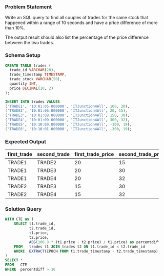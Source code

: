 ### Problem Statement

Write an SQL query to find all couples of trades for the same stock that happened within a range of 10 seconds and have a price difference of more than 10%. 

The output result should also list the percentage of the price difference between the two trades.

### Schema Setup

```sql
CREATE TABLE trades (
  trade_id VARCHAR(20),
  trade_timestamp TIMESTAMP,
  trade_stock VARCHAR(50),
  quantity INT,
  price DECIMAL(10, 2)
);

INSERT INTO trades VALUES
('TRADE1', '10:01:05.000000', 'ITJunction4All', 100, 20),
('TRADE2', '10:01:06.000000', 'ITJunction4All', 20, 15),
('TRADE3', '10:01:08.000000', 'ITJunction4All', 150, 30),
('TRADE4', '10:01:09.000000', 'ITJunction4All', 300, 32),
('TRADE5', '10:10:00.000000', 'ITJunction4All', -100, 19),
('TRADE6', '10:10:01.000000', 'ITJunction4All', -300, 19);
```

### Expected Output

| first_trade | second_trade | first_trade_price | second_trade_price | percentdiff |
|-------------|--------------|-------------------|--------------------|-------------|
| TRADE1      | TRADE2       | 20                | 15                 | 25          |
| TRADE1      | TRADE3       | 20                | 30                 | 50          |
| TRADE1      | TRADE4       | 20                | 32                 | 60        |
| TRADE2      | TRADE3       | 15                | 30                |  100         |
| TRADE2      | TRADE4       | 15                | 32                 | 113.33        |

### Solution Query 

```sql
WITH CTE as (
    SELECT t1.trade_id, 
           t2.trade_id, 
           t1.price, 
           t2.price, 
           ABS(100.0 * (t1.price - t2.price) / t1.price) as percentdiff
    FROM   trades t1 JOIN trades t2 ON t1.trade_id < t2.trade_id
    WHERE  EXTRACT(EPOCH FROM t1.trade_timestamp - t2.trade_timestamp) <= 10
)
SELECT *
FROM   CTE
WHERE  percentdiff > 10
```